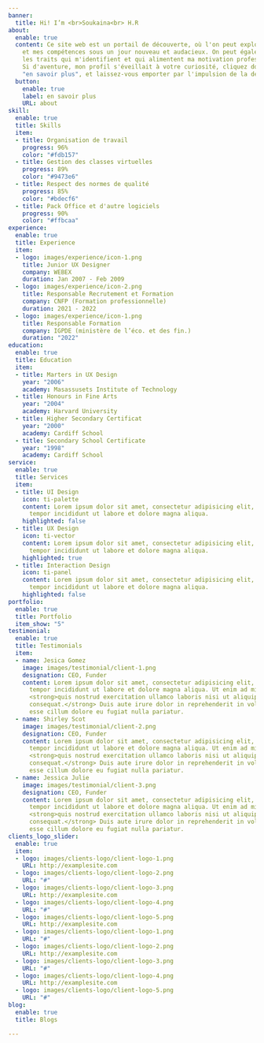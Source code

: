 ```yaml
---
banner:
  title: Hi! I’m <br>Soukaina<br> H.R
about:
  enable: true
  content: Ce site web est un portail de découverte, où l'on peut explorer mon parcours
    et mes compétences sous un jour nouveau et audacieux. On peut également y entrevoir
    les traits qui m'identifient et qui alimentent ma motivation professionnelle.
    Si d'aventure, mon profil s'éveillait à votre curiosité, cliquez donc sur le bouton
    "en savoir plus", et laissez-vous emporter par l'impulsion de la découverte !
  button:
    enable: true
    label: en savoir plus
    URL: about
skill:
  enable: true
  title: Skills
  item:
  - title: Organisation de travail
    progress: 96%
    color: "#fdb157"
  - title: Gestion des classes virtuelles
    progress: 89%
    color: "#9473e6"
  - title: Respect des normes de qualité
    progress: 85%
    color: "#bdecf6"
  - title: Pack Office et d'autre logiciels
    progress: 90%
    color: "#ffbcaa"
experience:
  enable: true
  title: Experience
  item:
  - logo: images/experience/icon-1.png
    title: Junior UX Designer
    company: WEBEX
    duration: Jan 2007 - Feb 2009
  - logo: images/experience/icon-2.png
    title: Responsable Recrutement et Formation
    company: CNFP (Formation professionnelle)
    duration: 2021 - 2022
  - logo: images/experience/icon-1.png
    title: Responsable Formation
    company: IGPDE (ministère de l’éco. et des fin.)
    duration: "2022"
education:
  enable: true
  title: Education
  item:
  - title: Marters in UX Design
    year: "2006"
    academy: Masassusets Institute of Technology
  - title: Honours in Fine Arts
    year: "2004"
    academy: Harvard University
  - title: Higher Secondary Certificat
    year: "2000"
    academy: Cardiff School
  - title: Secondary School Certificate
    year: "1998"
    academy: Cardiff School
service:
  enable: true
  title: Services
  item:
  - title: UI Design
    icon: ti-palette
    content: Lorem ipsum dolor sit amet, consectetur adipisicing elit, sed do eiusmod
      tempor incididunt ut labore et dolore magna aliqua.
    highlighted: false
  - title: UX Design
    icon: ti-vector
    content: Lorem ipsum dolor sit amet, consectetur adipisicing elit, sed do eiusmod
      tempor incididunt ut labore et dolore magna aliqua.
    highlighted: true
  - title: Interaction Design
    icon: ti-panel
    content: Lorem ipsum dolor sit amet, consectetur adipisicing elit, sed do eiusmod
      tempor incididunt ut labore et dolore magna aliqua.
    highlighted: false
portfolio:
  enable: true
  title: Portfolio
  item_show: "5"
testimonial:
  enable: true
  title: Testimonials
  item:
  - name: Jesica Gomez
    image: images/testimonial/client-1.png
    designation: CEO, Funder
    content: Lorem ipsum dolor sit amet, consectetur adipisicing elit, sed do eiusmod
      tempor incididunt ut labore et dolore magna aliqua. Ut enim ad minim veniam,
      <strong>quis nostrud exercitation ullamco laboris nisi ut aliquip ex ea commodo
      consequat.</strong> Duis aute irure dolor in reprehenderit in voluptate velit
      esse cillum dolore eu fugiat nulla pariatur.
  - name: Shirley Scot
    image: images/testimonial/client-2.png
    designation: CEO, Funder
    content: Lorem ipsum dolor sit amet, consectetur adipisicing elit, sed do eiusmod
      tempor incididunt ut labore et dolore magna aliqua. Ut enim ad minim veniam,
      <strong>quis nostrud exercitation ullamco laboris nisi ut aliquip ex ea commodo
      consequat.</strong> Duis aute irure dolor in reprehenderit in voluptate velit
      esse cillum dolore eu fugiat nulla pariatur.
  - name: Jessica Julie
    image: images/testimonial/client-3.png
    designation: CEO, Funder
    content: Lorem ipsum dolor sit amet, consectetur adipisicing elit, sed do eiusmod
      tempor incididunt ut labore et dolore magna aliqua. Ut enim ad minim veniam,
      <strong>quis nostrud exercitation ullamco laboris nisi ut aliquip ex ea commodo
      consequat.</strong> Duis aute irure dolor in reprehenderit in voluptate velit
      esse cillum dolore eu fugiat nulla pariatur.
clients_logo_slider:
  enable: true
  item:
  - logo: images/clients-logo/client-logo-1.png
    URL: http://examplesite.com
  - logo: images/clients-logo/client-logo-2.png
    URL: "#"
  - logo: images/clients-logo/client-logo-3.png
    URL: http://examplesite.com
  - logo: images/clients-logo/client-logo-4.png
    URL: "#"
  - logo: images/clients-logo/client-logo-5.png
    URL: http://examplesite.com
  - logo: images/clients-logo/client-logo-1.png
    URL: "#"
  - logo: images/clients-logo/client-logo-2.png
    URL: http://examplesite.com
  - logo: images/clients-logo/client-logo-3.png
    URL: "#"
  - logo: images/clients-logo/client-logo-4.png
    URL: http://examplesite.com
  - logo: images/clients-logo/client-logo-5.png
    URL: "#"
blog:
  enable: true
  title: Blogs

---
```

